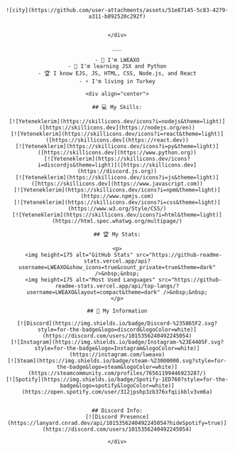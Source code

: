 <div align="center">

    ![city](https://github.com/user-attachments/assets/51e87145-5c83-4279-a311-b892520c292f)
    
    
    </div>
    
    ___
    
    - 🌱 I'm LWEAXO
    - 📝 I'm learning JSX and Python
    - 🏆 I know EJS, JS, HTML, CSS, Node.js, and React
    - ⚡ I'm living in Turkey
    
    <div align="center">
    
    ## 💻 My Skills:
    
    [![Yeteneklerim](https://skillicons.dev/icons?i=nodejs&theme=light)]([https://skillicons.dev](https://nodejs.org/en))
    [![Yeteneklerim](https://skillicons.dev/icons?i=react&theme=light)]([https://skillicons.dev](https://react.dev))
    [![Yeteneklerim](https://skillicons.dev/icons?i=py&theme=light)]([https://skillicons.dev](https://www.python.org))
    [![Yeteneklerim](https://skillicons.dev/icons?i=discordjs&theme=light)]([https://skillicons.dev](https://discord.js.org))
    [![Yeteneklerim](https://skillicons.dev/icons?i=js&theme=light)]([https://skillicons.dev](https://www.javascript.com))
    [![Yeteneklerim](https://skillicons.dev/icons?i=npm&theme=light)](https://www.npmjs.com)
    [![Yeteneklerim](https://skillicons.dev/icons?i=css&theme=light)](https://www.w3.org/Style/CSS/)
    [![Yeteneklerim](https://skillicons.dev/icons?i=html&theme=light)](https://html.spec.whatwg.org/multipage/)
    
    ## 🏆 My Stats:
    
    <p>
        <img height=175 alt="GitHub Stats" src="https://github-readme-stats.vercel.app/api?username=LWEAXO&show_icons=true&count_private=true&theme=dark" />&nbsp;&nbsp;
        <img height=175 alt="Most Used Languages" src="https://github-readme-stats.vercel.app/api/top-langs/?username=LWEAXO&layout=compact&theme=dark" />&nbsp;&nbsp;
    </p>
    
    ## 📄 My Information
    
    [![Discord](https://img.shields.io/badge/Discord-%235865F2.svg?style=for-the-badge&logo=discord&logoColor=white)](https://discord.com/users/1015356240492245054)
    [![Instagram](https://img.shields.io/badge/Instagram-%23E4405F.svg?style=for-the-badge&logo=Instagram&logoColor=white)](https://instagram.com/lweaxo)
    [![Steam](https://img.shields.io/badge/steam-%23000000.svg?style=for-the-badge&logo=steam&logoColor=white)](https://steamcommunity.com/profiles/76561199446923287/)
    [![Spotify](https://img.shields.io/badge/Spotify-1ED760?style=for-the-badge&logo=spotify&logoColor=white)](https://open.spotify.com/user/312jpshp3zb376xfqiikblv3vm6a)
    
    
    ## Discord Info:
    [![Discord Presence](https://lanyard.cnrad.dev/api/1015356240492245054?hideSpotify=true)](https://discord.com/users/1015356240492245054)
    
    </div>
